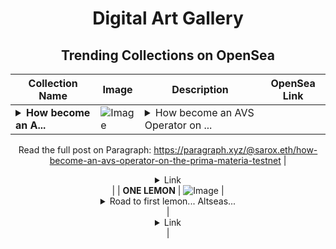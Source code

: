 <div align="center">

# Digital Art Gallery

## Trending Collections on OpenSea

| Collection Name                       | Image                                                                                     | Description                       | OpenSea Link                                                                                          |
|---------------------------------------|-------------------------------------------------------------------------------------------|-----------------------------------|--------------------------------------------------------------------------------------------------------|
| **<details><summary>How become an A...</summary>How become an AVS Operator on the Prima Materia Testnet.</details>** | ![Image](https://i.seadn.io/s/raw/files/79d80d7ee63d8c7c62938d0c3aa1164e.webp?w=500&auto=format?w=200&auto=format) | <details><summary>How become an AVS Operator on ...</summary>How become an AVS Operator on the Prima Materia Testnet.

Read the full post on Paragraph: https://paragraph.xyz/@sarox.eth/how-become-an-avs-operator-on-the-prima-materia-testnet</details> | <details><summary>Link</summary>[How become an AVS Operator on the Prima Materia Testnet.](https://opensea.io/collection/how-become-an-avs-operator-on-the-prima-materia-te)</details> |
| **ONE LEMON** | ![Image](https://i.seadn.io/s/raw/files/982485530766d4c5c6f8e71c069eb52e.jpg?w=500&auto=format?w=200&auto=format) | <details><summary>Road to first lemon...
Altseas...</summary>Road to first lemon...
Altseason is coming.</details> | <details><summary>Link</summary>[ONE LEMON](https://opensea.io/collection/one-lemon)</details> |

</div>